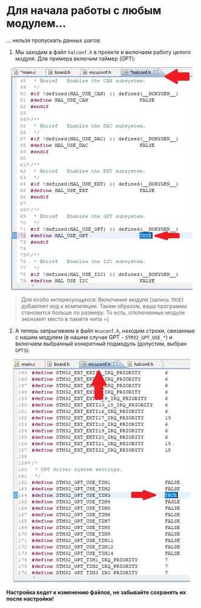 # Для начала работы с любым модулем...

... нельзя пропускать данных шагов:

1. Мы заходим в файл `halconf.h` в проекте и включаем работу целого модуля. Для примера включим таймер (GPT):

<p align="center">
<img src="basics_pics/fig2.PNG">
</p>

> Для особо интересующихся: Включение модуля (запись `TRUE`) добавляет код к компиляции. Таким образом, ваша программа становится больше по размеру. То есть, отключенные модули экономят место в памяти чипа =)

2. А теперь запрыгиваем в файл `mcuconf.h`, находим строки, связанные с нашим модулем (в нашем случае GPT - `STM32_GPT_USE_*`) и включаем выбранный конкретный подмодуль (допустим, выбран `GPT3`):

<p align="center">
<img src="basics_pics/fig1.PNG">
</p>

**Настройка ведет к изменению файлов, не забывайте сохранять их после настройки!**
